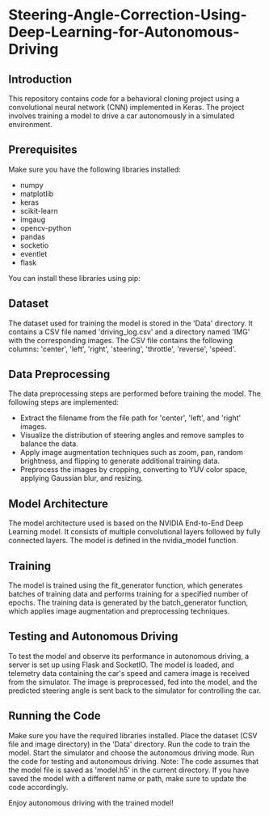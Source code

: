 # Steering-Angle-Correction-Using-Deep-Learning-for-Autonomous-Driving

## Introduction
This repository contains code for a behavioral cloning project using a convolutional neural network (CNN) implemented in Keras. The project involves training a model to drive a car autonomously in a simulated environment.

## Prerequisites
Make sure you have the following libraries installed:
- numpy
- matplotlib
- keras
- scikit-learn
- imgaug
- opencv-python
- pandas
- socketio
- eventlet
- flask

You can install these libraries using pip:

## Dataset
The dataset used for training the model is stored in the 'Data' directory. It contains a CSV file named 'driving_log.csv' and a directory named 'IMG' with the corresponding images. The CSV file contains the following columns: 'center', 'left', 'right', 'steering', 'throttle', 'reverse', 'speed'.

## Data Preprocessing
The data preprocessing steps are performed before training the model. The following steps are implemented:

 - Extract the filename from the file path for 'center', 'left', and 'right' images.
 - Visualize the distribution of steering angles and remove samples to balance the data.
 - Apply image augmentation techniques such as zoom, pan, random brightness, and flipping to generate additional training data.
 - Preprocess the images by cropping, converting to YUV color space, applying Gaussian blur, and resizing.

## Model Architecture
The model architecture used is based on the NVIDIA End-to-End Deep Learning model. It consists of multiple convolutional layers followed by fully connected layers. The model is defined in the nvidia_model function.

## Training
The model is trained using the fit_generator function, which generates batches of training data and performs training for a specified number of epochs. The training data is generated by the batch_generator function, which applies image augmentation and preprocessing techniques.

## Testing and Autonomous Driving
To test the model and observe its performance in autonomous driving, a server is set up using Flask and SocketIO. The model is loaded, and telemetry data containing the car's speed and camera image is received from the simulator. The image is preprocessed, fed into the model, and the predicted steering angle is sent back to the simulator for controlling the car.

## Running the Code
Make sure you have the required libraries installed. Place the dataset (CSV file and image directory) in the 'Data' directory. Run the code to train the model. Start the simulator and choose the autonomous driving mode. Run the code for testing and autonomous driving. Note: The code assumes that the model file is saved as 'model.h5' in the current directory. If you have saved the model with a different name or path, make sure to update the code accordingly.

Enjoy autonomous driving with the trained model!
